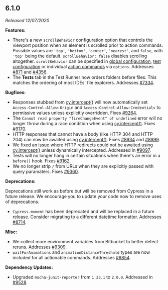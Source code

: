 ## 6.1.0

_Released 12/07/2020_

**Features:**

- There's a new `scrollBehavior` configuration option that controls the viewport position when an element is scrolled prior to action commands. Possible values are `'top'`, `'bottom'`, `'center'`, `'nearest'`, and `false`, with `'top'` being the default. `scrollBehavior: false` disables scrolling altogether. `scrollBehavior` can be specified in [global configuration](/guides/references/configuration#Actionability), [test configuration](/guides/core-concepts/writing-and-organizing-tests#Test-Configuration) or individual [action commands](/guides/core-concepts/interacting-with-elements) via `options`. Addresses [#871](https://github.com/cypress-io/cypress/issues/871) and [#4356](https://github.com/cypress-io/cypress/issues/4356).
- The **Tests** tab in the Test Runner now orders folders before files. This matches the ordering of most IDEs' file explorers. Addresses [#7334](https://github.com/cypress-io/cypress/issues/7334).

**Bugfixes:**

- Responses stubbed from [cy.intercept()](/api/commands/intercept) will now automatically set `Access-Control-Allow-Origin` and `Access-Control-Allow-Credentials` to permissive values unless explicitly overridden. Fixes [#9264](https://github.com/cypress-io/cypress/issues/9264).
- The `Cannot read property "fireChangeEvent" of undefined` error will no longer throw during a race condition when using [cy.intercept()](/api/commands/intercept). Fixes [#9170](https://github.com/cypress-io/cypress/issues/9170).
- HTTP responses that cannot have a body (like HTTP 304 and HTTP 204) can now be awaited using [cy.intercept()](/api/commands/intercept). Fixes [#8934](https://github.com/cypress-io/cypress/issues/8934) and [#8999](https://github.com/cypress-io/cypress/issues/8999).
- We fixed an issue where HTTP redirects could not be awaited using [cy.intercept()](/api/commands/intercept) unless dynamically intercepted. Addressed in [#9097](https://github.com/cypress-io/cypress/issues/9097).
- Tests will no longer hang in certain situations when there's an error in a `before()` hook. Fixes [#9162](https://github.com/cypress-io/cypress/issues/9162).
- We no longer strip `/` from URLs when they are explicitly passed with query paramaters. Fixes [#9360](https://github.com/cypress-io/cypress/issues/9360).

**Deprecations:**

Deprecations still work as before but will be removed from Cypress in a future release. We encourage you to update your code now to remove uses of deprecations.

- `Cypress.moment` has been deprecated and will be replaced in a future release. Consider migrating to a different datetime formatter. Addresses [#8714](https://github.com/cypress-io/cypress/issues/8714).

**Misc:**

- We collect more environment variables from Bitbucket to better detect reruns. Addresses [#9309](https://github.com/cypress-io/cypress/issues/9309).
- `waitForAnimations` and `animationDistanceThreshold` types are now included for all actionable commands. Addresses [#8854](https://github.com/cypress-io/cypress/issues/8854).

**Dependency Updates:**

- Upgraded `mocha-junit-reporter` from `1.23.1` to `2.0.0`. Addressed in [#9528](https://github.com/cypress-io/cypress/issues/9528).
